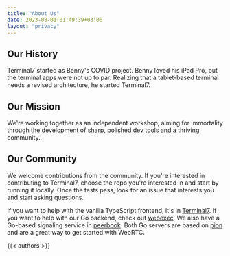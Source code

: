 ```yaml
---
title: "About Us"
date: 2023-08-01T01:49:39+03:00
layout: "privacy"
---
```


## Our History

Terminal7 started as Benny's COVID project. Benny loved his iPad Pro, but the
terminal apps were not up to par. Realizing that a tablet-based terminal needs
a revised architecture, he started Terminal7.

## Our Mission

We're working
together as an independent workshop, aiming for immortality through the development
of sharp, polished dev tools and a thriving community.

## Our Community

We welcome contributions from the community. If you're interested in contributing
to Terminal7, choose the repo you're interested in and start by running it locally.
Once the tests pass, look for an issue that interests you and start asking questions.

If you want to help with the vanilla TypeScript frontend,
it's in [Terminal7](https://github.com/tuzig/terminal7).
If you want to help with our Go backend, check out [webexec](https://github.com/tuzig/webexec).
We also have a Go-based signaling service in [peerbook](https://github.com/tuzig/peerbook).
Both Go servers are based on [pion](https://pion.ly) and are a great way to get started
with WebRTC.

{{< authors >}}
